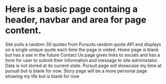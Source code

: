 # Here is a basic page containg a header, navbar and area for page content.
 Site pulls a random 30 quotes from Pursuits random quote API and displays on a single unique quote each time the page is visted.
 Home page is blank but has a use in the future
 Contact Us page gives links to socials and has a form for user to submit their information and message to site administator. Data is not stored at its current state.
 Pursuit page will showcase my time at pursuit but is blank for now.
 Story page will be a more personal page showing my life but is blank for now
